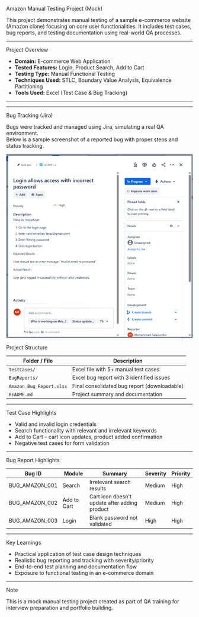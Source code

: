 Amazon Manual Testing Project (Mock)

This project demonstrates manual testing of a sample e-commerce website (Amazon clone) focusing on core user functionalities. It includes test cases, bug reports, and testing documentation using real-world QA processes.

---

 Project Overview

- **Domain:** E-commerce Web Application  
- **Tested Features:** Login, Product Search, Add to Cart  
- **Testing Type:** Manual Functional Testing  
- **Techniques Used:** STLC, Boundary Value Analysis, Equivalence Partitioning  
- **Tools Used:** Excel (Test Case & Bug Tracking)

---
---

 Bug Tracking (Jira)

Bugs were tracked and managed using Jira, simulating a real QA environment.  
Below is a sample screenshot of a reported bug with proper steps and status tracking.

![Login Bug Screenshot](Screenshots/jira_bug_login.png)


 Project Structure

| Folder / File                | Description                                      |
|-----------------------------|--------------------------------------------------|
| `TestCases/`                | Excel file with 5+ manual test cases             |
| `BugReports/`               | Excel bug report with 3 identified issues        |
| `Amazon_Bug_Report.xlsx`    | Final consolidated bug report (downloadable)     |
| `README.md`                 | Project summary and documentation                |

---

 Test Case Highlights

- Valid and invalid login credentials  
- Search functionality with relevant and irrelevant keywords  
- Add to Cart – cart icon updates, product added confirmation  
- Negative test cases for form validation

---

 Bug Report Highlights

| Bug ID          | Module       | Summary                                        | Severity | Priority |
|-----------------|--------------|------------------------------------------------|----------|----------|
| BUG_AMAZON_001  | Search       | Irrelevant search results                      | Medium   | High     |
| BUG_AMAZON_002  | Add to Cart  | Cart icon doesn't update after adding product | Medium   | High     |
| BUG_AMAZON_003  | Login        | Blank password not validated                   | High     | High     |

---

 Key Learnings

- Practical application of test case design techniques  
- Realistic bug reporting and tracking with severity/priority  
- End-to-end test planning and documentation flow  
- Exposure to functional testing in an e-commerce domain

---

 Note

This is a mock manual testing project created as part of QA training for interview preparation and portfolio building.
